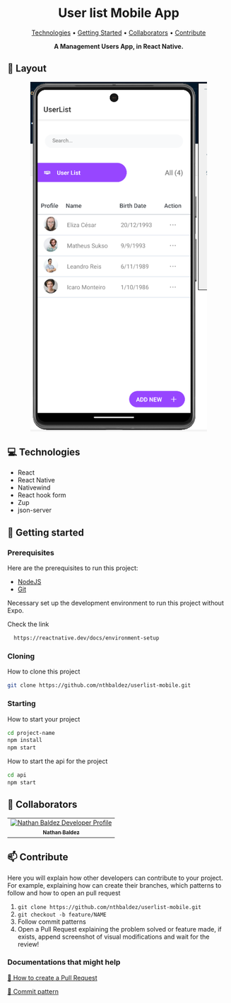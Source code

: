 <h1 align="center" style="font-weight: bold;">User list Mobile App</h1>

<p align="center">
 <a href="#tech">Technologies</a> • 
 <a href="#started">Getting Started</a> • 
  <a href="#colab">Collaborators</a> •
 <a href="#contribute">Contribute</a>
</p>

<p align="center">
  <b>A Management Users App, in React Native.</b>
</p>


<h2 id="layout">🎨 Layout</h2>

<p align="center">
  <img src="/public/userlist-app-1.png" alt="Image Example" width="400px">
</p>

<h2 id="technologies">💻 Technologies</h2>

- React
- React Native
- Nativewind
- React hook form
- Zup
- json-server

<h2 id="started">🚀 Getting started</h2>

<h3>Prerequisites</h3>

Here are the prerequisites to run this project:

- [NodeJS](https://nodejs.org/en)
- [Git](https://git-scm.com/downloads)

Necessary set up the development environment to run this project without Expo.

Check the link

```bash
  https://reactnative.dev/docs/environment-setup
```

<h3>Cloning</h3>

How to clone this project

```bash
git clone https://github.com/nthbaldez/userlist-mobile.git
```

<h3>Starting</h3>

How to start your project

```bash
cd project-name
npm install
npm start
```

How to start the api for the project

```bash
cd api
npm start
```

<h2 id="colab">🤝 Collaborators</h2>

<table>
  <tr>
    <td align="center">
      <a href="#">
        <img src="https://avatars.githubusercontent.com/nthbaldez" width="100px;" alt="Nathan Baldez Developer Profile"/><br>
        <sub>
          <b>Nathan Baldez</b>
        </sub>
      </a>
    </td>
  </tr>
</table>

<h2 id="contribute">📫 Contribute</h2>

Here you will explain how other developers can contribute to your project. For example, explaining how can create their branches, which patterns to follow and how to open an pull request

1. `git clone https://github.com/nthbaldez/userlist-mobile.git`
2. `git checkout -b feature/NAME`
3. Follow commit patterns
4. Open a Pull Request explaining the problem solved or feature made, if exists, append screenshot of visual modifications and wait for the review!

<h3>Documentations that might help</h3>

[📝 How to create a Pull Request](https://www.atlassian.com/br/git/tutorials/making-a-pull-request)

[💾 Commit pattern](https://gist.github.com/joshbuchea/6f47e86d2510bce28f8e7f42ae84c716)

